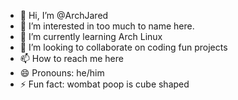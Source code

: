 - 👋 Hi, I’m @ArchJared
- 👀 I’m interested in too much to name here.
- 🌱 I’m currently learning Arch Linux
- 💞️ I’m looking to collaborate on coding fun projects
- 📫 How to reach me here
- 😄 Pronouns: he/him
- ⚡ Fun fact: wombat poop is cube shaped

<!---
ArchJared/ArchJared is a ✨ special ✨ repository because its `README.md` (this file) appears on your GitHub profile.
You can click the Preview link to take a look at your changes.
--->
